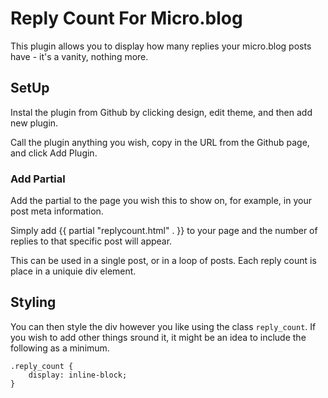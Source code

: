 # Reply Count For Micro.blog
This plugin allows you to display how many replies your micro.blog posts have - it's a vanity, nothing more.

## SetUp

Instal the plugin from Github by clicking design, edit theme, and then add new plugin.

Call the plugin anything you wish, copy in the URL from the Github page, and click Add Plugin.

### Add Partial

Add the partial to the page you wish this to show on, for example, in your post meta information. 

Simply add {{ partial "replycount.html" . }} to your page and the number of replies to that specific post will appear.

This can be used in a single post, or in a loop of posts. Each reply count is place in a uniquie div element. 

## Styling

You can then style the div however you like using the class `reply_count`. If you wish to add other things sround it, it might be an idea to include the following as a minimum. 

```
.reply_count {
    display: inline-block;
}
```